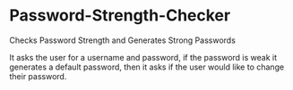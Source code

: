 # Password-Strength-Checker
Checks Password Strength and Generates Strong Passwords

It asks the user for a username and password, if the password is weak it generates a default password, then it asks if the user would like to change their password.
